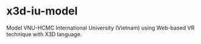 # x3d-iu-model
Model VNU-HCMC International University (Vietnam) using Web-based VR technique with X3D language.
